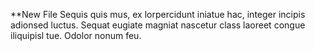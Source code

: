 **New File
Sequis quis mus, ex lorpercidunt iniatue hac, integer incipis adionsed luctus. Sequat eugiate magniat nascetur class laoreet congue iliquipisl tue. Odolor nonum feu. 